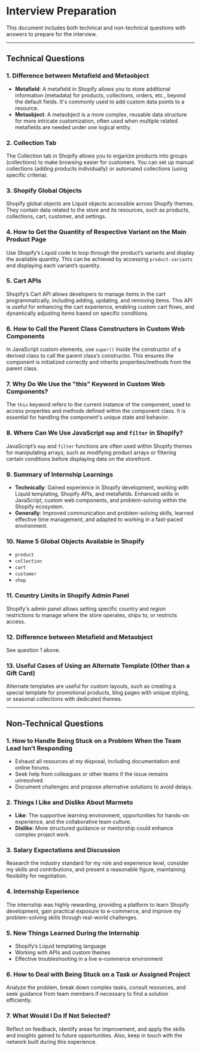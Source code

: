# Interview Preparation

This document includes both technical and non-technical questions with answers to prepare for the interview.

---

## Technical Questions

### 1. Difference between Metafield and Metaobject
- **Metafield**: A metafield in Shopify allows you to store additional information (metadata) for products, collections, orders, etc., beyond the default fields. It's commonly used to add custom data points to a resource.
- **Metaobject**: A metaobject is a more complex, reusable data structure for more intricate customization, often used when multiple related metafields are needed under one logical entity.

### 2. Collection Tab
The Collection tab in Shopify allows you to organize products into groups (collections) to make browsing easier for customers. You can set up manual collections (adding products individually) or automated collections (using specific criteria).

### 3. Shopify Global Objects
Shopify global objects are Liquid objects accessible across Shopify themes. They contain data related to the store and its resources, such as products, collections, cart, customer, and settings.

### 4. How to Get the Quantity of Respective Variant on the Main Product Page
Use Shopify’s Liquid code to loop through the product’s variants and display the available quantity. This can be achieved by accessing `product.variants` and displaying each variant’s quantity.

### 5. Cart APIs
Shopify’s Cart API allows developers to manage items in the cart programmatically, including adding, updating, and removing items. This API is useful for enhancing the cart experience, enabling custom cart flows, and dynamically adjusting items based on specific conditions.

### 6. How to Call the Parent Class Constructors in Custom Web Components
In JavaScript custom elements, use `super()` inside the constructor of a derived class to call the parent class’s constructor. This ensures the component is initialized correctly and inherits properties/methods from the parent class.

### 7. Why Do We Use the "this" Keyword in Custom Web Components?
The `this` keyword refers to the current instance of the component, used to access properties and methods defined within the component class. It is essential for handling the component's unique state and behavior.

### 8. Where Can We Use JavaScript `map` and `filter` in Shopify?
JavaScript’s `map` and `filter` functions are often used within Shopify themes for manipulating arrays, such as modifying product arrays or filtering certain conditions before displaying data on the storefront.

### 9. Summary of Internship Learnings
- **Technically**: Gained experience in Shopify development, working with Liquid templating, Shopify APIs, and metafields. Enhanced skills in JavaScript, custom web components, and problem-solving within the Shopify ecosystem.
- **Generally**: Improved communication and problem-solving skills, learned effective time management, and adapted to working in a fast-paced environment.

### 10. Name 5 Global Objects Available in Shopify
- `product`
- `collection`
- `cart`
- `customer`
- `shop`

### 11. Country Limits in Shopify Admin Panel
Shopify's admin panel allows setting specific country and region restrictions to manage where the store operates, ships to, or restricts access.

### 12. Difference between Metafield and Metaobject
See question 1 above.

### 13. Useful Cases of Using an Alternate Template (Other than a Gift Card)
Alternate templates are useful for custom layouts, such as creating a special template for promotional products, blog pages with unique styling, or seasonal collections with dedicated themes.

---

## Non-Technical Questions

### 1. How to Handle Being Stuck on a Problem When the Team Lead Isn’t Responding
- Exhaust all resources at my disposal, including documentation and online forums.
- Seek help from colleagues or other teams if the issue remains unresolved.
- Document challenges and propose alternative solutions to avoid delays.

### 2. Things I Like and Dislike About Marmeto
- **Like**: The supportive learning environment, opportunities for hands-on experience, and the collaborative team culture.
- **Dislike**: More structured guidance or mentorship could enhance complex project work.

### 3. Salary Expectations and Discussion
Research the industry standard for my role and experience level, consider my skills and contributions, and present a reasonable figure, maintaining flexibility for negotiation.

### 4. Internship Experience
The internship was highly rewarding, providing a platform to learn Shopify development, gain practical exposure to e-commerce, and improve my problem-solving skills through real-world challenges.

### 5. New Things Learned During the Internship
- Shopify’s Liquid templating language
- Working with APIs and custom themes
- Effective troubleshooting in a live e-commerce environment

### 6. How to Deal with Being Stuck on a Task or Assigned Project
Analyze the problem, break down complex tasks, consult resources, and seek guidance from team members if necessary to find a solution efficiently.

### 7. What Would I Do If Not Selected?
Reflect on feedback, identify areas for improvement, and apply the skills and insights gained to future opportunities. Also, keep in touch with the network built during this experience.


